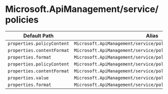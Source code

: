 # Microsoft.ApiManagement/service/policies

| Default Path | Alias |
|---|---|
| `properties.policyContent` | `Microsoft.ApiManagement/service/policies/policyContent` |
| `properties.contentFormat` | `Microsoft.ApiManagement/service/policies/contentFormat` |
| `properties.format` | `Microsoft.ApiManagement/service/policies/format` |
| `properties.policyContent` | `Microsoft.ApiManagement/service/policies/policy.policyContent` |
| `properties.contentFormat` | `Microsoft.ApiManagement/service/policies/policy.contentFormat` |
| `properties.value` | `Microsoft.ApiManagement/service/policies/policy.value` |
| `properties.format` | `Microsoft.ApiManagement/service/policies/policy.format` |

